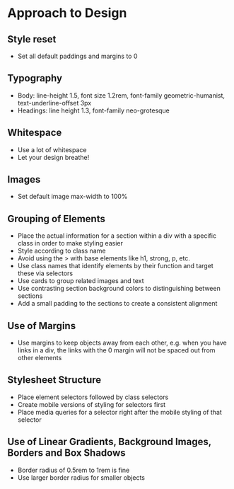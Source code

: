 # Approach to Design

## Style reset
- Set all default paddings and margins to 0

## Typography
- Body: line-height 1.5, font size 1.2rem, font-family geometric-humanist, text-underline-offset 3px
- Headings: line height 1.3, font-family neo-grotesque

## Whitespace
- Use a lot of whitespace
- Let your design breathe!

## Images
- Set default image max-width to 100%

## Grouping of Elements
- Place the actual information for a section within a div with a specific class in order to make styling easier
- Style according to class name
- Avoid using the > with base elements like h1, strong, p, etc.
- Use class names that identify elements by their function and target these via selectors
- Use cards to group related images and text
- Use contrasting section background colors to distinguishing between sections
- Add a small padding to the sections to create a consistent alignment

## Use of Margins
- Use margins to keep objects away from each other, e.g. when you have links in a div, the links with the 0 margin will not be spaced out from other elements

## Stylesheet Structure
- Place element selectors followed by class selectors
- Create mobile versions of styling for selectors first
- Place media queries for a selector right after the mobile styling of that selector

## Use of Linear Gradients, Background Images, Borders and Box Shadows
- Border radius of 0.5rem to 1rem is fine
- Use larger border radius for smaller objects